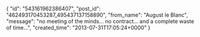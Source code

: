  {
   "id": "543161962386407",
   "post_id": "462493170453287_495437137158890",
   "from_name": "August le Blanc",
   "message": "no meeting of the minds... no contract... and a complete waste of time...",
   "created_time": "2013-07-31T17:05:24+0000"
 }
